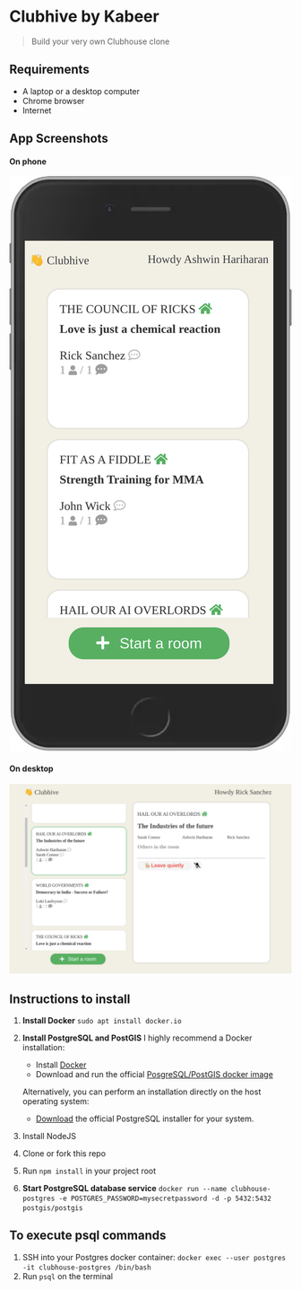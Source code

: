 # Clubhive by Kabeer

> Build your very own Clubhouse clone

## Requirements

- A laptop or a desktop computer
- Chrome browser
- Internet

## App Screenshots

#### On phone
![Screenshot on a phone](/public/images/clubhive-mobile.png)

#### On desktop
![Screenshot on a desktop browser](/public/images/clubhive-web.png)

## Instructions to install

1. **Install Docker**
    `sudo apt install docker.io`

2. **Install PostgreSQL and PostGIS**
I highly recommend a Docker installation:
    - Install [Docker](https://docs.docker.com/get-docker/)
    - Download and run the official [PosgreSQL/PostGIS docker image](https://registry.hub.docker.com/r/postgis/postgis/)

    Alternatively, you can perform an installation directly on the host operating system:
    - [Download](https://www.postgresql.org/download/) the official PostgreSQL installer for your system.

3. Install NodeJS
4. Clone or fork this repo
5. Run `npm install` in your project root
6. **Start PostgreSQL database service**
    `docker run --name clubhouse-postgres -e POSTGRES_PASSWORD=mysecretpassword -d -p 5432:5432 postgis/postgis`

## To execute psql commands
1. SSH into your Postgres docker container: `docker exec --user postgres -it clubhouse-postgres /bin/bash`
2. Run `psql` on the terminal
